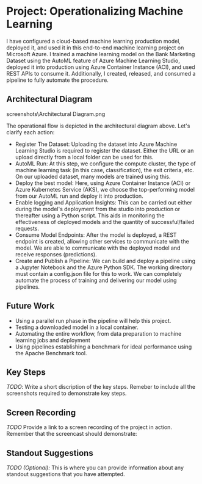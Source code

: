 # Project: Operationalizing Machine Learning

I have configured a cloud-based machine learning production model, deployed it, and used it in this end-to-end machine learning project on Microsoft Azure. I trained a machine learning model on the Bank Marketing Dataset using the AutoML feature of Azure Machine Learning Studio, deployed it into production using Azure Container Instance (ACI), and used REST APIs to consume it. Additionally, I created, released, and consumed a pipeline to fully automate the procedure.



## Architectural Diagram
screenshots\Architectural Diagram.png

The operational flow is depicted in the architectural diagram above. Let's clarify each action:

- Register The Dataset: Uploading the dataset into Azure Machine Learning Studio is required to register the dataset. Either the URL or an upload directly from a local folder can be used for this.
- AutoML Run: At this step, we configure the compute cluster, the type of machine learning task (in this case, classification), the exit criteria, etc. On our uploaded dataset, many models are trained using this.
- Deploy the best model: Here, using Azure Container Instance (ACI) or Azure Kubernetes Service (AKS), we choose the top-performing model from our AutoML run and deploy it into production.
- Enable logging and Application Insights: This can be carried out either during the model's deployment from the studio into production or thereafter using a Python script. This aids in monitoring the effectiveness of deployed models and the quantity of successful/failed requests.
- Consume Model Endpoints: After the model is deployed, a REST endpoint is created, allowing other services to communicate with the model. We are able to communicate with the deployed model and receive responses (predictions).
- Create and Publish a Pipeline: We can build and deploy a pipeline using a Jupyter Notebook and the Azure Python SDK. The working directory must contain a config.json file for this to work. We can completely automate the process of training and delivering our model using pipelines.


## Future Work

- Using a parallel run phase in the pipeline will help this project. 
- Testing a downloaded model in a local container. 
- Automating the entire workflow, from data preparation to machine learning jobs and deployment
- Using pipelines establishing a benchmark for ideal performance using the Apache Benchmark tool.

## Key Steps
*TODO*: Write a short discription of the key steps. Remeber to include all the screenshots required to demonstrate key steps. 

## Screen Recording
*TODO* Provide a link to a screen recording of the project in action. Remember that the screencast should demonstrate:

## Standout Suggestions
*TODO (Optional):* This is where you can provide information about any standout suggestions that you have attempted.
